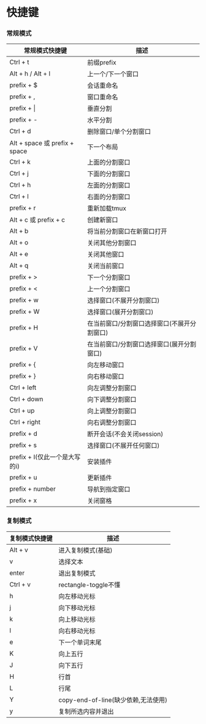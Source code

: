 # 快捷键

### 常规模式

| 常规模式快捷键                      | 描述                      |
|------------------------------|-------------------------|
| Ctrl + t                     | 前缀prefix                |
| Alt + h / Alt + l            | 上一个/下一个窗口               |
| prefix + $                   | 会话重命名                   |
| prefix + ,                   | 窗口重命名                   |
| prefix + \|                  | 垂直分割                    |
| prefix + -                   | 水平分割                    |
| Ctrl + d                     | 删除窗口/单个分割窗口             |
| Alt + space 或 prefix + space | 下一个布局                   |
| Ctrl + k                     | 上面的分割窗口                 |
| Ctrl + j                     | 下面的分割窗口                 |
| Ctrl + h                     | 左面的分割窗口                 |
| Ctrl + l                     | 右面的分割窗口                 |
| prefix + r                   | 重新加载tmux                |
| Alt + c 或 prefix + c         | 创建新窗口                   |
| Alt + b                      | 将当前分割窗口在新窗口打开           |
| Alt + o                      | 关闭其他分割窗口                |
| Alt + e                      | 关闭其他窗口                  |
| Alt + q                      | 关闭当前窗口                  |
| prefix + >                   | 下一个分割窗口                 |
| prefix + <                   | 上一个分割窗口                 |
| prefix + w                   | 选择窗口(不展开分割窗口)           |
| prefix + W                   | 选择窗口(展开分割窗口)            |
| prefix + H                   | 在当前窗口/分割窗口选择窗口(不展开分割窗口) |
| prefix + V                   | 在当前窗口/分割窗口选择窗口(展开分割窗口)  |
| prefix + {                   | 向左移动窗口                  |
| prefix + }                   | 向右移动窗口                  |
| Ctrl + left                  | 向左调整分割窗口                |
| Ctrl + down                  | 向下调整分割窗口                |
| Ctrl + up                    | 向上调整分割窗口                |
| Ctrl + right                 | 向右调整分割窗口                |
| prefix + d                   | 断开会话(不会关闭session)       |
| prefix + s                   | 选择窗口(不展开任何窗口)           |
| prefix + I(仅此一个是大写的i)        | 安装插件                    |
| prefix + u                   | 更新插件                    |
| prefix + number              | 导航到指定窗口                 |
| prefix + x                   | 关闭窗格                    |

### 复制模式

| 复制模式快捷键  | 描述                          |
|----------|-----------------------------|
| Alt + v  | 进入复制模式(基础)                  |
| v        | 选择文本                        |
| enter    | 退出复制模式                      |
| Ctrl + v | rectangle-toggle不懂          |
| h        | 向左移动光标                      |
| j        | 向下移动光标                      |
| k        | 向上移动光标                      |
| l        | 向右移动光标                      |
| e        | 下一个单词末尾                     |
| K        | 向上五行                        |
| J        | 向下五行                        |
| H        | 行首                          |
| L        | 行尾                          |
| Y        | copy-end-of-line(缺少依赖,无法使用) |
| y        | 复制所选内容并退出                   |

